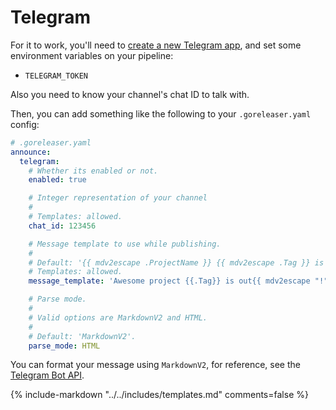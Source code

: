 # Telegram

For it to work, you'll need to
[create a new Telegram app](https://core.telegram.org/bots), and set
some environment variables on your pipeline:

- `TELEGRAM_TOKEN`

Also you need to know your channel's chat ID to talk with.

Then, you can add something like the following to your `.goreleaser.yaml`
config:

```yaml
# .goreleaser.yaml
announce:
  telegram:
    # Whether its enabled or not.
    enabled: true

    # Integer representation of your channel
    #
    # Templates: allowed.
    chat_id: 123456

    # Message template to use while publishing.
    #
    # Default: '{{ mdv2escape .ProjectName }} {{ mdv2escape .Tag }} is out{{ mdv2escape "!" }} Check it out at {{ mdv2escape .ReleaseURL }}'.
    # Templates: allowed.
    message_template: 'Awesome project {{.Tag}} is out{{ mdv2escape "!" }}'

    # Parse mode.
    #
    # Valid options are MarkdownV2 and HTML.
    #
    # Default: 'MarkdownV2'.
    parse_mode: HTML
```

You can format your message using `MarkdownV2`, for reference, see the
[Telegram Bot API](https://core.telegram.org/bots/api#markdownv2-style).

{% include-markdown "../../includes/templates.md" comments=false %}
